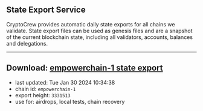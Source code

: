 ## State Export Service
CryptoCrew provides automatic daily state exports for all chains we validate. State export files can be used as genesis files and are a snapshot of the current blockchain state, including all validators, accounts, balances and delegations.

---
**Download: [empowerchain-1 state export](https://dl.ccvalidators.com/SERVICE/empowerchain/empowerchain-1_export_3331513.json)**
---

- last updated: Tue Jan 30 2024 10:34:38
- chain id: `empowerchain-1`
- export height: `3331513`
- use for: airdrops, local tests, chain recovery
